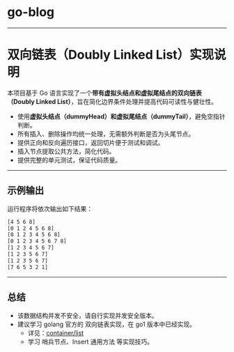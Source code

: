 # go-blog

---

# 双向链表（Doubly Linked List）实现说明

本项目基于 Go 语言实现了一个**带有虚拟头结点和虚拟尾结点的双向链表（Doubly Linked List）**，旨在简化边界条件处理并提高代码可读性与健壮性。

- 使用**虚拟头结点（dummyHead）和虚拟尾结点（dummyTail）**，避免空指针判断。
- 所有插入、删除操作均统一处理，无需额外判断是否为头尾节点。
- 提供正向和反向遍历接口，返回切片便于测试和调试。
- 插入节点提取公共方法，简化代码。
- 提供完整的单元测试，保证代码质量。

---

## 示例输出

运行程序将依次输出如下结果：
```bash
[4 5 6 8]
[0 1 2 4 5 6 8]
[0 1 2 3 4 5 6 8]
[0 1 2 3 4 5 6 7 8]
[1 2 3 4 5 6 7]
[1 2 3 5 6 7]
[1 2 3 5 6 7]
[7 6 5 3 2 1]
```

---

## 总结

- 该数据结构并发不安全，请自行实现并发安全版本。
- 建议学习 golang 官方的 双向链表实现，在 go1 版本中已经实现。
  - 详见：[container/list](https://pkg.go.dev/container/list@go1.24.4)
  - 学习 哨兵节点、Insert 通用方法 等实现技巧。